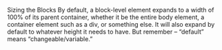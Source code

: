 Sizing the Blocks
By default, a block-level element expands to a width of 100% of its parent container, whether it be the entire body element, a container element such as a div, or something else. It will also expand by default to whatever height it needs to have. But remember – “default” means “changeable/variable.” 